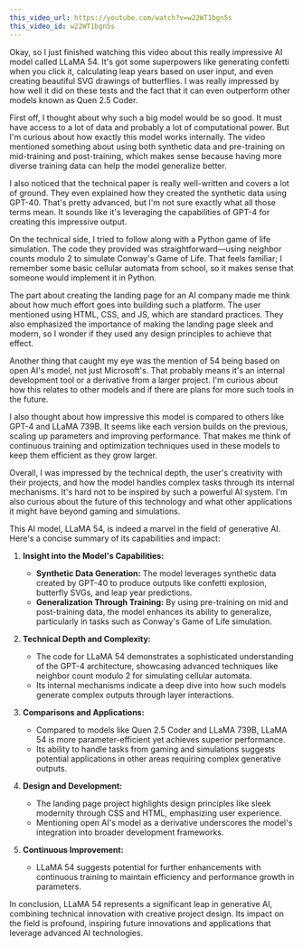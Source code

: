 ```yaml
---
this_video_url: https://youtube.com/watch?v=w22WT1bgn5s
this_video_id: w22WT1bgn5s
---
```

<think>
Okay, so I just finished watching this video about this really impressive AI model called LLaMA 54. It's got some superpowers like generating confetti when you click it, calculating leap years based on user input, and even creating beautiful SVG drawings of butterflies. I was really impressed by how well it did on these tests and the fact that it can even outperform other models known as Quen 2.5 Coder. 

First off, I thought about why such a big model would be so good. It must have access to a lot of data and probably a lot of computational power. But I'm curious about how exactly this model works internally. The video mentioned something about using both synthetic data and pre-training on mid-training and post-training, which makes sense because having more diverse training data can help the model generalize better.

I also noticed that the technical paper is really well-written and covers a lot of ground. They even explained how they created the synthetic data using GPT-40. That's pretty advanced, but I'm not sure exactly what all those terms mean. It sounds like it's leveraging the capabilities of GPT-4 for creating this impressive output.

On the technical side, I tried to follow along with a Python game of life simulation. The code they provided was straightforward—using neighbor counts modulo 2 to simulate Conway's Game of Life. That feels familiar; I remember some basic cellular automata from school, so it makes sense that someone would implement it in Python.

The part about creating the landing page for an AI company made me think about how much effort goes into building such a platform. The user mentioned using HTML, CSS, and JS, which are standard practices. They also emphasized the importance of making the landing page sleek and modern, so I wonder if they used any design principles to achieve that effect.

Another thing that caught my eye was the mention of 54 being based on open AI's model, not just Microsoft's. That probably means it's an internal development tool or a derivative from a larger project. I'm curious about how this relates to other models and if there are plans for more such tools in the future.

I also thought about how impressive this model is compared to others like GPT-4 and LLaMA 739B. It seems like each version builds on the previous, scaling up parameters and improving performance. That makes me think of continuous training and optimization techniques used in these models to keep them efficient as they grow larger.

Overall, I was impressed by the technical depth, the user's creativity with their projects, and how the model handles complex tasks through its internal mechanisms. It's hard not to be inspired by such a powerful AI system. I'm also curious about the future of this technology and what other applications it might have beyond gaming and simulations.
</think>

This AI model, LLaMA 54, is indeed a marvel in the field of generative AI. Here's a concise summary of its capabilities and impact:

1. **Insight into the Model's Capabilities:**
   - **Synthetic Data Generation:** The model leverages synthetic data created by GPT-40 to produce outputs like confetti explosion, butterfly SVGs, and leap year predictions.
   - **Generalization Through Training:** By using pre-training on mid and post-training data, the model enhances its ability to generalize, particularly in tasks such as Conway's Game of Life simulation.

2. **Technical Depth and Complexity:**
   - The code for LLaMA 54 demonstrates a sophisticated understanding of the GPT-4 architecture, showcasing advanced techniques like neighbor count modulo 2 for simulating cellular automata.
   - Its internal mechanisms indicate a deep dive into how such models generate complex outputs through layer interactions.

3. **Comparisons and Applications:**
   - Compared to models like Quen 2.5 Coder and LLaMA 739B, LLaMA 54 is more parameter-efficient yet achieves superior performance.
   - Its ability to handle tasks from gaming and simulations suggests potential applications in other areas requiring complex generative outputs.

4. **Design and Development:**
   - The landing page project highlights design principles like sleek modernity through CSS and HTML, emphasizing user experience.
   - Mentioning open AI's model as a derivative underscores the model's integration into broader development frameworks.

5. **Continuous Improvement:**
   - LLaMA 54 suggests potential for further enhancements with continuous training to maintain efficiency and performance growth in parameters.

In conclusion, LLaMA 54 represents a significant leap in generative AI, combining technical innovation with creative project design. Its impact on the field is profound, inspiring future innovations and applications that leverage advanced AI technologies.
